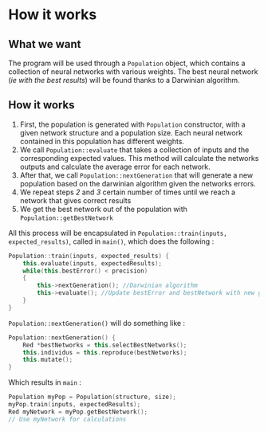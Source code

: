 # How it works

## What we want

The program will be used through a `Population` object, which contains a collection of neural networks with various weights.
The best neural network (_ie with the best results_) will be found thanks to a Darwinian algorithm.

## How it works

1. First, the population is generated with `Population` constructor, with a given network structure and a population size. Each neural network contained in this population has different weights.
2. We call `Population::evaluate` that takes a collection of inputs and the corresponding expected values. This method will calculate the networks outputs and calculate the average error for each network.
3. After that, we call `Population::nextGeneration` that will generate a new population based on the darwinian algorithm given the networks errors.
4. We repeat steps _2_ and _3_ certain number of times until we reach a network that gives correct results
5. We get the best network out of the population with `Population::getBestNetwork`

All this process will be encapsulated in `Population::train(inputs, expected_results)`, called in `main()`, which does the following :

``` cpp
Population::train(inputs, expected_results) {
    this.evaluate(inputs, expectedResults);
    while(this.bestError() < precision)
    {
        this->nextGeneration(); //Darwinian algorithm
        this->evaluate(); //Update bestError and bestNetwork with new generation
    }
}
```

`Population::nextGeneration()` will do something like :
``` cpp
Population::nextGeneration() {
    Red *bestNetworks = this.selectBestNetworks();
    this.individus = this.reproduce(bestNetworks);
    this.mutate();
}
```

Which results in `main` :
``` cpp
Population myPop = Population(structure, size);
myPop.train(inputs, expectedResults);
Red myNetwork = myPop.getBestNetwork();
// Use myNetwork for calculations
```
